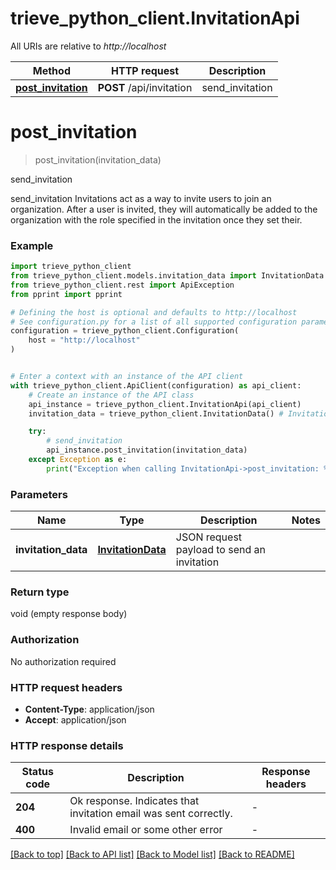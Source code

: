 # trieve_python_client.InvitationApi

All URIs are relative to *http://localhost*

Method | HTTP request | Description
------------- | ------------- | -------------
[**post_invitation**](InvitationApi.md#post_invitation) | **POST** /api/invitation | send_invitation


# **post_invitation**
> post_invitation(invitation_data)

send_invitation

send_invitation  Invitations act as a way to invite users to join an organization. After a user is invited, they will automatically be added to the organization with the role specified in the invitation once they set their.

### Example


```python
import trieve_python_client
from trieve_python_client.models.invitation_data import InvitationData
from trieve_python_client.rest import ApiException
from pprint import pprint

# Defining the host is optional and defaults to http://localhost
# See configuration.py for a list of all supported configuration parameters.
configuration = trieve_python_client.Configuration(
    host = "http://localhost"
)


# Enter a context with an instance of the API client
with trieve_python_client.ApiClient(configuration) as api_client:
    # Create an instance of the API class
    api_instance = trieve_python_client.InvitationApi(api_client)
    invitation_data = trieve_python_client.InvitationData() # InvitationData | JSON request payload to send an invitation

    try:
        # send_invitation
        api_instance.post_invitation(invitation_data)
    except Exception as e:
        print("Exception when calling InvitationApi->post_invitation: %s\n" % e)
```



### Parameters


Name | Type | Description  | Notes
------------- | ------------- | ------------- | -------------
 **invitation_data** | [**InvitationData**](InvitationData.md)| JSON request payload to send an invitation | 

### Return type

void (empty response body)

### Authorization

No authorization required

### HTTP request headers

 - **Content-Type**: application/json
 - **Accept**: application/json

### HTTP response details

| Status code | Description | Response headers |
|-------------|-------------|------------------|
**204** | Ok response. Indicates that invitation email was sent correctly. |  -  |
**400** | Invalid email or some other error |  -  |

[[Back to top]](#) [[Back to API list]](../README.md#documentation-for-api-endpoints) [[Back to Model list]](../README.md#documentation-for-models) [[Back to README]](../README.md)

